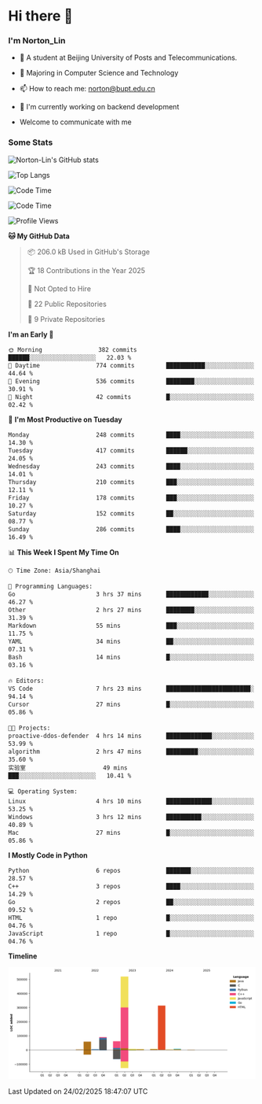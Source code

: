 
# Hi there 👋

### I'm Norton_Lin
- 🏫 A student at Beijing University of Posts and Telecommunications.
- 🌱 Majoring in Computer Science and Technology
- 📫 How to reach me: norton@bupt.edu.cn
- 🌱 I'm currently working on backend development

- Welcome to communicate with me

### Some Stats
![Norton-Lin's GitHub stats](https://github-readme-stats.vercel.app/api?username=Norton-Lin&count_private=true&show_icons=true&theme=radical)

![Top Langs](https://github-readme-stats.vercel.app/api/top-langs/?username=Norton-Lin&langs_count=10&layout=compact)

![Code Time](https://github-readme-stats.vercel.app/api/wakatime?username=Norton_Lin)

<!--START_SECTION:waka-->
![Code Time](http://img.shields.io/badge/Code%20Time-897%20hrs%2011%20mins-blue)

![Profile Views](http://img.shields.io/badge/Profile%20Views-0-blue)

**🐱 My GitHub Data** 

> 📦 206.0 kB Used in GitHub's Storage 
 > 
> 🏆 18 Contributions in the Year 2025
 > 
> 🚫 Not Opted to Hire
 > 
> 📜 22 Public Repositories 
 > 
> 🔑 9 Private Repositories 
 > 
**I'm an Early 🐤** 

```text
🌞 Morning                382 commits         ██████░░░░░░░░░░░░░░░░░░░   22.03 % 
🌆 Daytime                774 commits         ███████████░░░░░░░░░░░░░░   44.64 % 
🌃 Evening                536 commits         ████████░░░░░░░░░░░░░░░░░   30.91 % 
🌙 Night                  42 commits          █░░░░░░░░░░░░░░░░░░░░░░░░   02.42 % 
```
📅 **I'm Most Productive on Tuesday** 

```text
Monday                   248 commits         ████░░░░░░░░░░░░░░░░░░░░░   14.30 % 
Tuesday                  417 commits         ██████░░░░░░░░░░░░░░░░░░░   24.05 % 
Wednesday                243 commits         ████░░░░░░░░░░░░░░░░░░░░░   14.01 % 
Thursday                 210 commits         ███░░░░░░░░░░░░░░░░░░░░░░   12.11 % 
Friday                   178 commits         ███░░░░░░░░░░░░░░░░░░░░░░   10.27 % 
Saturday                 152 commits         ██░░░░░░░░░░░░░░░░░░░░░░░   08.77 % 
Sunday                   286 commits         ████░░░░░░░░░░░░░░░░░░░░░   16.49 % 
```


📊 **This Week I Spent My Time On** 

```text
🕑︎ Time Zone: Asia/Shanghai

💬 Programming Languages: 
Go                       3 hrs 37 mins       ████████████░░░░░░░░░░░░░   46.27 % 
Other                    2 hrs 27 mins       ████████░░░░░░░░░░░░░░░░░   31.39 % 
Markdown                 55 mins             ███░░░░░░░░░░░░░░░░░░░░░░   11.75 % 
YAML                     34 mins             ██░░░░░░░░░░░░░░░░░░░░░░░   07.31 % 
Bash                     14 mins             █░░░░░░░░░░░░░░░░░░░░░░░░   03.16 % 

🔥 Editors: 
VS Code                  7 hrs 23 mins       ████████████████████████░   94.14 % 
Cursor                   27 mins             █░░░░░░░░░░░░░░░░░░░░░░░░   05.86 % 

🐱‍💻 Projects: 
proactive-ddos-defender  4 hrs 14 mins       █████████████░░░░░░░░░░░░   53.99 % 
algorithm                2 hrs 47 mins       █████████░░░░░░░░░░░░░░░░   35.60 % 
实验室                      49 mins             ███░░░░░░░░░░░░░░░░░░░░░░   10.41 % 

💻 Operating System: 
Linux                    4 hrs 10 mins       █████████████░░░░░░░░░░░░   53.25 % 
Windows                  3 hrs 12 mins       ██████████░░░░░░░░░░░░░░░   40.89 % 
Mac                      27 mins             █░░░░░░░░░░░░░░░░░░░░░░░░   05.86 % 
```

**I Mostly Code in Python** 

```text
Python                   6 repos             ███████░░░░░░░░░░░░░░░░░░   28.57 % 
C++                      3 repos             ████░░░░░░░░░░░░░░░░░░░░░   14.29 % 
Go                       2 repos             ██░░░░░░░░░░░░░░░░░░░░░░░   09.52 % 
HTML                     1 repo              █░░░░░░░░░░░░░░░░░░░░░░░░   04.76 % 
JavaScript               1 repo              █░░░░░░░░░░░░░░░░░░░░░░░░   04.76 % 
```



**Timeline**

![Lines of Code chart](https://raw.githubusercontent.com/Norton-Lin/Norton-Lin/main/assets/bar_graph.png)


 Last Updated on 24/02/2025 18:47:07 UTC
<!--END_SECTION:waka-->
